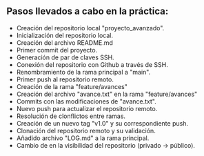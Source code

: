 Pasos llevados a cabo en la práctica:
-------------------------------------
- Creación del repositorio local "proyecto_avanzado".
- Inicialización del repositorio local.
- Creación del archivo README.md
- Primer commit del proyecto.
- Generación de par de claves SSH.
- Conexión del repositorio con Github a través de SSH.
- Renombramiento de la rama principal a "main".
- Primer push al repositorio remoto.
- Creación de la rama "feature/avances"
- Creación del archivo "avance.txt" en la rama "feature/avances"
- Commits con las modificaciones de "avance.txt".
- Nuevo push para actualizar el repositorio remoto.
- Resolución de clonflictos entre ramas.
- Creación de un nuevo tag "v1.0" y su correspondiente push.
- Clonación del repositorio remoto y su validación.
- Añadido archivo "LOG.md" a la rama principal.
- Cambio de en la visibilidad del repositorio (privado -> público).
